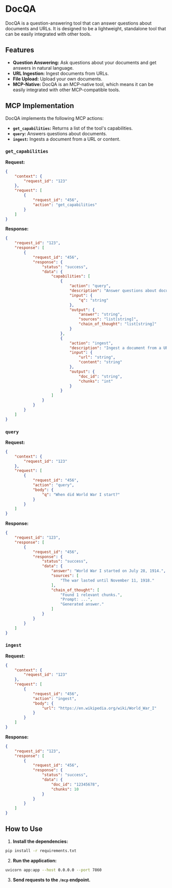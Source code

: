 # DocQA

DocQA is a question-answering tool that can answer questions about documents and URLs. It is designed to be a lightweight, standalone tool that can be easily integrated with other tools.

## Features

*   **Question Answering:** Ask questions about your documents and get answers in natural language.
*   **URL Ingestion:** Ingest documents from URLs.
*   **File Upload:** Upload your own documents.
*   **MCP-Native:** DocQA is an MCP-native tool, which means it can be easily integrated with other MCP-compatible tools.

## MCP Implementation

DocQA implements the following MCP actions:

*   **`get_capabilities`:** Returns a list of the tool's capabilities.
*   **`query`:** Answers questions about documents.
*   **`ingest`:** Ingests a document from a URL or content.

### `get_capabilities`

**Request:**

```json
{
    "context": {
        "request_id": "123"
    },
    "request": [
        {
            "request_id": "456",
            "action": "get_capabilities"
        }
    ]
}
```

**Response:**

```json
{
    "request_id": "123",
    "response": [
        {
            "request_id": "456",
            "response": {
                "status": "success",
                "data": {
                    "capabilities": [
                        {
                            "action": "query",
                            "description": "Answer questions about documents",
                            "input": {
                                "q": "string"
                            },
                            "output": {
                                "answer": "string",
                                "sources": "list[string]",
                                "chain_of_thought": "list[string]"
                            }
                        },
                        {
                            "action": "ingest",
                            "description": "Ingest a document from a URL or content",
                            "input": {
                                "url": "string",
                                "content": "string"
                            },
                            "output": {
                                "doc_id": "string",
                                "chunks": "int"
                            }
                        }
                    ]
                }
            }
        }
    ]
}
```

### `query`

**Request:**

```json
{
    "context": {
        "request_id": "123"
    },
    "request": [
        {
            "request_id": "456",
            "action": "query",
            "body": {
                "q": "When did World War I start?"
            }
        }
    ]
}
```

**Response:**

```json
{
    "request_id": "123",
    "response": [
        {
            "request_id": "456",
            "response": {
                "status": "success",
                "data": {
                    "answer": "World War I started on July 28, 1914.",
                    "sources": [
                        "The war lasted until November 11, 1918."
                    ],
                    "chain_of_thought": [
                        "Found 1 relevant chunks.",
                        "Prompt: ...",
                        "Generated answer."
                    ]
                }
            }
        }
    ]
}
```

### `ingest`

**Request:**

```json
{
    "context": {
        "request_id": "123"
    },
    "request": [
        {
            "request_id": "456",
            "action": "ingest",
            "body": {
                "url": "https://en.wikipedia.org/wiki/World_War_I"
            }
        }
    ]
}
```

**Response:**

```json
{
    "request_id": "123",
    "response": [
        {
            "request_id": "456",
            "response": {
                "status": "success",
                "data": {
                    "doc_id": "12345678",
                    "chunks": 10
                }
            }
        }
    ]
}
```

## How to Use

1.  **Install the dependencies:**

```bash
pip install -r requirements.txt
```

2.  **Run the application:**

```bash
uvicorn app:app --host 0.0.0.0 --port 7860
```

3.  **Send requests to the `/mcp` endpoint.**
